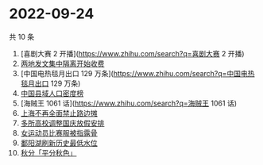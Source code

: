 # 2022-09-24

共 10 条

<!-- BEGIN ZHIHUSEARCH -->
<!-- 最后更新时间 Sat Sep 24 2022 07:12:52 GMT+0800 (China Standard Time) -->
1. [喜剧大赛 2 开播](https://www.zhihu.com/search?q=喜剧大赛 2 开播)
1. [两地发文集中隔离开始收费](https://www.zhihu.com/search?q=两地发文集中隔离开始收费)
1. [中国电热毯月出口 129 万条](https://www.zhihu.com/search?q=中国电热毯月出口 129 万条)
1. [中国县域人口密度榜](https://www.zhihu.com/search?q=中国县域人口密度榜)
1. [海贼王 1061 话](https://www.zhihu.com/search?q=海贼王 1061 话)
1. [上海不再全面禁止路边摊](https://www.zhihu.com/search?q=上海不再全面禁止路边摊)
1. [多所高校调整国庆放假安排](https://www.zhihu.com/search?q=多所高校调整国庆放假安排)
1. [女运动员比赛服被指露骨](https://www.zhihu.com/search?q=女运动员比赛服被指露骨)
1. [鄱阳湖刷新历史最低水位](https://www.zhihu.com/search?q=鄱阳湖刷新历史最低水位)
1. [秋分「平分秋色」](https://www.zhihu.com/search?q=秋分「平分秋色」)
<!-- END ZHIHUSEARCH -->
